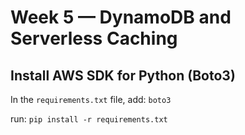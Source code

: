 # Week 5 — DynamoDB and Serverless Caching

## Install AWS SDK for Python (Boto3)

In the `requirements.txt` file, add:
`boto3`

run: `pip install -r requirements.txt`